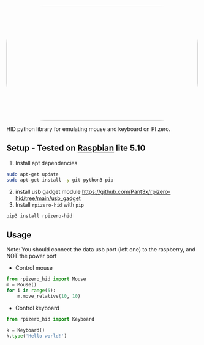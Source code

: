 <img src="https://user-images.githubusercontent.com/61390950/141596451-c3f69064-7152-4d07-80b0-141b60265c02.png" style="width: 500px; height: 300px; border-radius: 100px">

HID python library for emulating mouse and keyboard on PI zero.

## Setup - Tested on [Raspbian](https://www.raspberrypi.com/software/operating-systems/#raspberry-pi-os-32-bit) lite 5.10

1. Install apt dependencies

```bash
sudo apt-get update
sudo apt-get install -y git python3-pip
```  


2. install usb gadget module  https://github.com/Pant3x/rpizero-hid/tree/main/usb_gadget
3. Install `rpizero-hid` with `pip`
```bash
pip3 install rpizero-hid
```

## Usage
Note: You should connect the data usb port (left one) to the raspberry, and NOT the power port  
  
- Control mouse
```python
from rpizero_hid import Mouse
m = Mouse()
for i in range(5):
    m.move_relative(10, 10)
```
- Control keyboard
```python
from rpizero_hid import Keyboard

k = Keyboard()
k.type('Hello world!')
```
